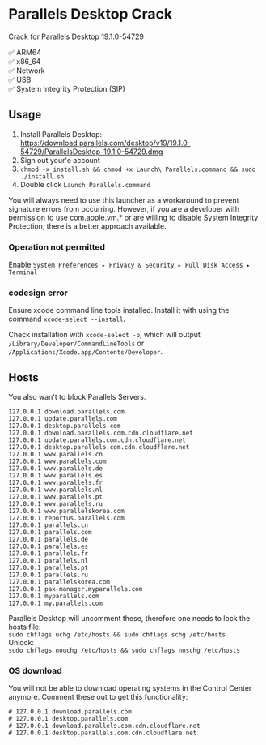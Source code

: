 # Parallels Desktop Crack
Crack for Parallels Desktop 19.1.0-54729

✅ ARM64<br>
✅ x86_64<br>
✅ Network<br>
✅ USB<br>
✅ System Integrity Protection (SIP)
## Usage
1. Install Parallels Desktop:<br>
   https://download.parallels.com/desktop/v19/19.1.0-54729/ParallelsDesktop-19.1.0-54729.dmg
3. Sign out your'e account
4. `chmod +x install.sh && chmod +x Launch\ Parallels.command && sudo ./install.sh`
5. Double click `Launch Parallels.command`

You will always need to use this launcher as a workaround to prevent signature errors from occurring. However, if you are a developer with permission to use com.apple.vm.* or are willing to disable System Integrity Protection, there is a better approach available.
### Operation not permitted
Enable `System Preferences ▸ Privacy & Security ▸ Full Disk Access ▸ Terminal`
### codesign error
Ensure xcode command line tools installed. Install it with using the command `xcode-select --install`.

Check installation with `xcode-select -p`, which will output `/Library/Developer/CommandLineTools` or `/Applications/Xcode.app/Contents/Developer`.
## Hosts
You also wan't to block Parallels Servers.
```
127.0.0.1 download.parallels.com
127.0.0.1 update.parallels.com
127.0.0.1 desktop.parallels.com
127.0.0.1 download.parallels.com.cdn.cloudflare.net
127.0.0.1 update.parallels.com.cdn.cloudflare.net
127.0.0.1 desktop.parallels.com.cdn.cloudflare.net
127.0.0.1 www.parallels.cn
127.0.0.1 www.parallels.com
127.0.0.1 www.parallels.de
127.0.0.1 www.parallels.es
127.0.0.1 www.parallels.fr
127.0.0.1 www.parallels.nl
127.0.0.1 www.parallels.pt
127.0.0.1 www.parallels.ru
127.0.0.1 www.parallelskorea.com
127.0.0.1 reportus.parallels.com
127.0.0.1 parallels.cn
127.0.0.1 parallels.com
127.0.0.1 parallels.de
127.0.0.1 parallels.es
127.0.0.1 parallels.fr
127.0.0.1 parallels.nl
127.0.0.1 parallels.pt
127.0.0.1 parallels.ru
127.0.0.1 parallelskorea.com
127.0.0.1 pax-manager.myparallels.com
127.0.0.1 myparallels.com
127.0.0.1 my.parallels.com
```
Parallels Desktop will uncomment these, therefore one needs to lock the hosts file:<br>
`sudo chflags uchg /etc/hosts && sudo chflags schg /etc/hosts`<br>
Unlock:<br>
`sudo chflags nouchg /etc/hosts && sudo chflags noschg /etc/hosts`
### OS download
You will not be able to download operating systems in the Control Center anymore. Comment these out to get this functionality:
```
# 127.0.0.1 download.parallels.com
# 127.0.0.1 desktop.parallels.com
# 127.0.0.1 download.parallels.com.cdn.cloudflare.net
# 127.0.0.1 desktop.parallels.com.cdn.cloudflare.net
```
